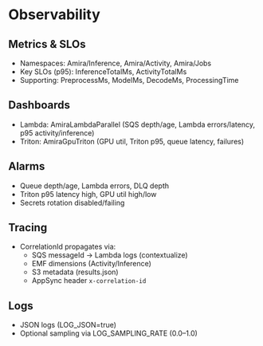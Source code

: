 # Observability

## Metrics & SLOs
- Namespaces: Amira/Inference, Amira/Activity, Amira/Jobs
- Key SLOs (p95): InferenceTotalMs, ActivityTotalMs
- Supporting: PreprocessMs, ModelMs, DecodeMs, ProcessingTime

## Dashboards
- Lambda: AmiraLambdaParallel (SQS depth/age, Lambda errors/latency, p95 activity/inference)
- Triton: AmiraGpuTriton (GPU util, Triton p95, queue latency, failures)

## Alarms
- Queue depth/age, Lambda errors, DLQ depth
- Triton p95 latency high, GPU util high/low
- Secrets rotation disabled/failing

## Tracing
- CorrelationId propagates via:
  - SQS messageId → Lambda logs (contextualize)
  - EMF dimensions (Activity/Inference)
  - S3 metadata (results.json)
  - AppSync header `x-correlation-id`

## Logs
- JSON logs (LOG_JSON=true)
- Optional sampling via LOG_SAMPLING_RATE (0.0–1.0)
